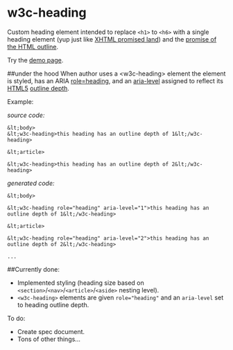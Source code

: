 w3c-heading
============

Custom heading element intended to replace `<h1>` to `<h6>` with a single heading element (yup just like [XHTML <h> promised land](http://www.w3.org/TR/xhtml2/mod-structural.html#sec_8.5.)) and the [promise of the HTML outline](http://blog.paciellogroup.com/2013/10/html5-document-outline/).

Try the [demo page](http://thepaciellogroup.github.io/w3c-heading/).

##under the hood
When author uses a &lt;w3c-heading> element the element is styled, has an ARIA [role=heading](http://www.w3.org/TR/wai-aria/roles#heading), and an [aria-level](http://www.w3.org/TR/wai-aria/states_and_properties#aria-level) assigned to reflect its [HTML5](http://www.w3.org/html/wg/drafts/html/master/) [outline depth](http://www.w3.org/html/wg/drafts/html/master/sections.html#outline-depth).

Example:

*source code:*

`&lt;body>`  
`&lt;w3c-heading>this heading has an outline depth of 1&lt;/w3c-heading>`

 `&lt;article>`
 
  `&lt;w3c-heading>this heading has an outline depth of 2&lt;/w3c-heading>`

*generated code:*

`&lt;body>`

`&lt;w3c-heading role="heading" aria-level="1">this heading has an outline depth of 1&lt;/w3c-heading>`

 `&lt;article>`
 
  `&lt;w3c-heading role="heading" aria-level="2">this heading has an outline depth of 2&lt;/w3c-heading>`
   
   `...`

##Currently done:

* Implemented styling (heading size based on `<section>`/`<nav>`/`<article>`/`<aside>` nesting level).
* `<w3c-heading>` elements are given `role="heading"` and an `aria-level` set to heading outline depth.

To do:

* Create spec document.
* Tons of other things...
